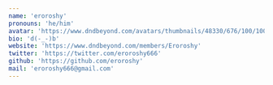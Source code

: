 ```yaml
---
name: 'eroroshy'
pronouns: 'he/him'
avatar: 'https://www.dndbeyond.com/avatars/thumbnails/48330/676/100/100/638790462198073934.jpeg'
bio: 'd(-_-)b'
website: 'https://www.dndbeyond.com/members/Eroroshy'
twitter: 'https://twitter.com/eroroshy666'
github: 'https://github.com/eroroshy'
mail: 'eroroshy666@gmail.com'
---
```

